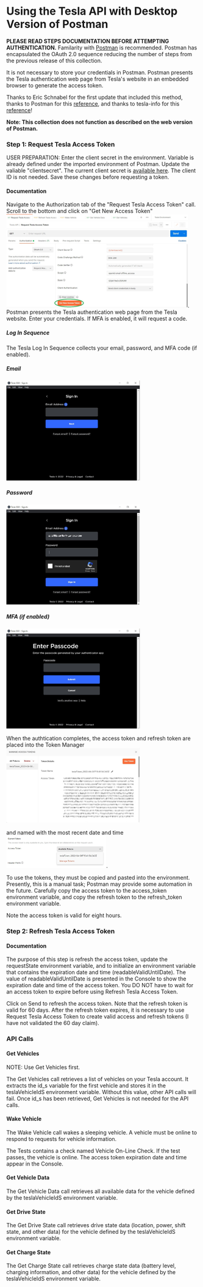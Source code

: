 # Using the Tesla API with Desktop Version of Postman

**PLEASE READ STEPS DOCUMENTATION BEFORE ATTEMPTING AUTHENTICATION.**  Familarity with [Postman](https://www.postman.com/) is recommended. Postman has encapsulated the OAuth 2.0 sequence reducing the number of steps from the previous release of this collection.

It is not necessary to store your credentials in Postman.  Postman presents the Tesla authentication web page from Tesla's website in an embedded browser to generate the access token.

Thanks to Eric Schnabel for the first update that included this method, thanks to Postman for this [reference](https://documenter.getpostman.com/view/5857899/TW74k5k4), and thanks to tesla-info for this [reference](https://tesla-info.com/tesla-token.php)!

**Note: This collection does not function as described on the web version of Postman.**

### Step 1: Request Tesla Access Token

USER PREPARATION: Enter the client secret in the environment. Variable is already defined under the imported environment of Postman.
Update the valiable "clientsecret". The current client secret is [available here](https://pastebin.com/pS7Z6yyP). 
The client ID is not needed.  Save these changes before requesting a token.

#### Documentation

Navigate to the Authorization tab of the "Request Tesla Access Token" call.  Scroll to the bottom and click on "Get New Access Token" <img src="images/pmTokenRequestBottom.jpg" width="476" height="245">.  Postman presents the Tesla authentication web page from the Tesla website.  Enter your credentials.  If MFA is enabled, it will request a code.

##### Log In Sequence

The Tesla Log In Sequence collects your email, password, and MFA code (if enabled).

##### Email
<img src="images/TeslaLogIn-A.jpg" width="350" height="262">

##### Password
<img src="images/TeslaLogIn-B.jpg" width="350" height="262">

##### MFA (if enabled)
<img src="images/TeslaLogIn-C.jpg" width="350" height="262">


When the authtication completes, the access token and refresh token are placed into the Token Manager <img src="images/pmManageTokenDlgUpdated.jpg" width="350" height="196">

and named with the most recent date and time <img src="images/pmManageTokenNav.jpg" width="262" height="84">.

To use the tokens, they must be copied and pasted into the environment.  Presently, this is a manual task; Postman may provide some automation in the future.  Carefully copy the access token to the access_token environment variable, and copy the refresh token to the refresh_token environment variable.

Note the access token is valid for eight hours.

### Step 2: Refresh Tesla Access Token

#### Documentation

The purpose of this step is refresh the access token, update the requestState environment variable, and to initialize an environment variable that contains the expiration date and time (readableValidUntilDate).  The value of readableValidUntilDate is presented in the Console to show the expiration date and time of the access token.  You DO NOT have to wait for an access token to expire before using Refresh Tesla Access Token.

Click on Send to refresh the access token.  Note that the refresh token is valid for 60 days.  After the refresh token expires, it is necessary to use Request Tesla Access Token to create valid access and refresh tokens (I have not validated the 60 day claim).

### API Calls

#### Get Vehicles

NOTE: Use Get Vehicles first.

The Get Vehicles call retrieves a list of vehicles on your Tesla account.  It extracts the id_s variable for the first vehicle and stores it in the teslaVehicleIdS environment variable.  Without this value, other API calls will fail.  Once id_s has been retrieved, Get Vehicles is not needed for the API calls.

#### Wake Vehicle

The Wake Vehicle call wakes a sleeping vehicle.  A vehicle must be online to respond to requests for vehicle information.

The Tests contains a check named Vehicle On-Line Check.  If the test passes, the vehicle is online.  The access token expiration date and time appear in the Console.

#### Get Vehicle Data

The Get Vehicle Data call retrieves all available data for the vehicle defined by the teslaVehicleIdS environment variable.

#### Get Drive State

The Get Drive State call retrieves drive state data (location, power, shift state, and other data) for the vehicle defined by the teslaVehicleIdS environment variable.

#### Get Charge State

The Get Charge State call retrieves charge state data (battery level, charging information, and other data) for the vehicle defined by the teslaVehicleIdS environment variable.
